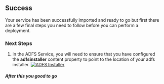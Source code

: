 [wl]: https://raw.github.com/persistentsystems/solutions-import-beta/ADFS-Service/adfsinstaller.png

## Success
Your service has been successfully imported and ready to go but first there are a few final steps you need to follow before you can perform a deployment.

### Next Steps
1. In the ADFS Service, you will need to ensure that you have configured the **adfsinstaller** content property to point to the location of your adfs installer.
[![ADFS Installer][wl]][wl]


##### After this you good to go
